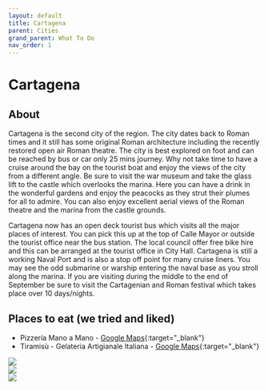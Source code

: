 ```yaml
---
layout: default
title: Cartagena
parent: Cities
grand_parent: What To Do
nav_order: 1
---
```


# Cartagena

## About

Cartagena is the second city of the region. The city dates back to Roman times and it still has some original Roman architecture including the recently restored open air Roman theatre. The city is best explored on foot and can be reached by bus or car only 25 mins journey. Why not take time to have a cruise around the bay on the tourist boat and enjoy the views of the city from a different angle. Be sure to visit the war museum and take the glass lift to the castle which overlooks the marina. Here you can have a drink in the wonderful gardens and enjoy the peacocks as they strut their plumes for all to admire. You can also enjoy excellent aerial views of the Roman theatre and the marina from the castle grounds.

Cartagena now has an open deck tourist bus which visits all the major places of interest. You can pick this up at the top of Calle Mayor or outside the tourist office near the bus station. The local council offer free bike hire and this can be arranged at the tourist office in City Hall. Cartagena is still a working Naval Port and is also a stop off point for many cruise liners. You may see the odd submarine or warship entering the naval base as you stroll along the marina. If you are visiting during the middle to the end of September be sure to visit the Cartagenian and Roman festival which takes place over 10 days/nights.

## Places to eat (we tried and liked)

- Pizzería Mano a Mano - [Google Maps](https://www.google.com/maps/place/Pizzer%C3%ADa+Mano+a+Mano+-+Cartagena/@37.6031332,-0.9900907,17z/data=!3m1!4b1!4m5!3m4!1s0xd6343557f8f2d5b:0x3d952d7c0f5250f3!8m2!3d37.603129!4d-0.987902){:target="_blank"}
- Tiramisù - Gelateria Artigianale Italiana - [Google Maps](https://www.google.com/maps/place/Tiramis%C3%B9+-+Gelateria+Artigianale+Italiana/@37.6030534,-0.9931627,17z/data=!3m1!4b1!4m5!3m4!1s0xd63432c3d3d4677:0x6a816c61b1158ef9!8m2!3d37.6030492!4d-0.988678){:target="_blank"}


<!-- The expanding image container -->
<div class="container">

  <!-- Expanded image -->
  <img id="expandedImg" style="width:100%">

  <!-- Image text -->
  <div id="imgtext"></div>
</div>


<!-- The grid: four columns -->
<div class="row">
  <div class="column">
    <img src="{{ site.url | append: '/assets/images/IMG_4554.jpeg' }}" onload="myFunction(this);" onclick="myFunction(this);" >
  </div>
  <div class="column">
    <img src="{{ site.url | append: '/assets/images/IMG_4402.jpeg' }}" onclick="myFunction(this);" >
  </div>
  <div class="column">
    <img src="{{ site.url | append: '/assets/images/IMG_4400.jpeg' }}" onclick="myFunction(this);" >
  </div>

</div>

<script src="{{ site.url | append: '/assets/js/image-gallery.js' | relative_url }}"></script>

